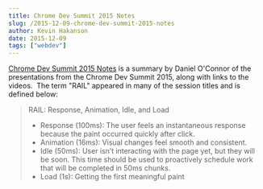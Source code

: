 ```yaml
---
title: Chrome Dev Summit 2015 Notes
slug: /2015-12-09-chrome-dev-summit-2015-notes
author: Kevin Hakanson
date: 2015-12-09
tags: ["webdev"]
---
```

[Chrome Dev Summit 2015 Notes](https://danoc.me/blog/chrome-dev-summit-2015-notes/) is a summary by Daniel O'Connor of the presentations from the Chrome Dev Summit 2015, along with links to the videos.  The term "RAIL" appeared in many of the session titles and is defined below:

> RAIL: Response, Animation, Idle, and Load
>
> * Response (100ms): The user feels an instantaneous response because the paint occurred quickly after click.
> * Animation (16ms): Visual changes feel smooth and consistent.
> * Idle (50ms): User isn’t interacting with the page yet, but they will be soon. This time should be used to proactively schedule work that will be completed in 50ms chunks.
> * Load (1s): Getting the first meaningful paint

